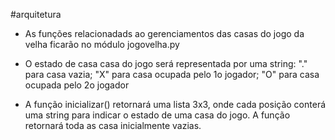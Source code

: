 #arquitetura

* As funções relacionadads ao gerenciamentos das casas do jogo da velha ficarão no módulo jogovelha.py

* O estado de casa casa do jogo será representada por uma string: "." para casa vazia; "X" para casa ocupada pelo 1o jogador; "O" para casa ocupada pelo 2o jogador

* A função inicializar() retornará uma lista 3x3, onde cada posição conterá uma string para indicar o estado de uma casa do jogo. A função retornará toda as casa inicialmente vazias.
